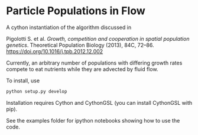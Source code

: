 # Particle Populations in Flow

A cython instantiation of the algorithm discussed in 

Pigolotti S. et al. 
*Growth, competition and cooperation in spatial population genetics*. 
Theoretical Population Biology (2013), 84C, 72–86. https://doi.org/10.1016/j.tpb.2012.12.002

Currently, an arbitrary number of populations with differing growth rates
compete to eat nutrients while they are advected by fluid flow.

To install, use

```python
python setup.py develop
```

Installation requires Cython and CythonGSL (you can install CythonGSL 
with pip). 

See the examples folder for ipython notebooks showing how to use the code.
